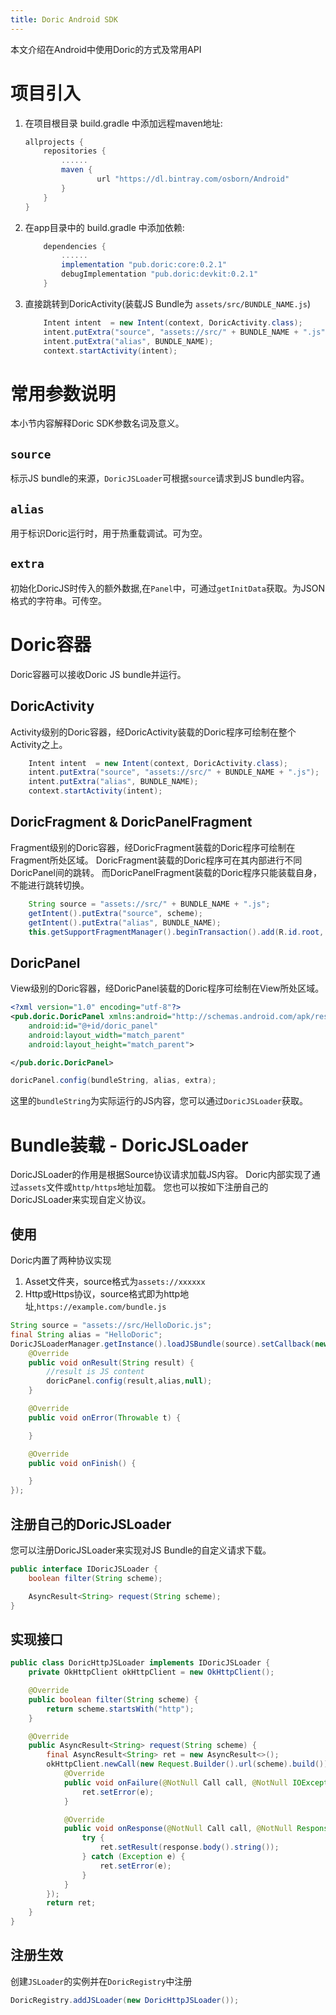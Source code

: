 ```yaml
---
title: Doric Android SDK
---
```

本文介绍在Android中使用Doric的方式及常用API

# 项目引入

1. 在项目根目录 build.gradle 中添加远程maven地址:
    ```gradle
    allprojects {
        repositories {
            ......
            maven {
                    url "https://dl.bintray.com/osborn/Android"
            }
        }
    }
    ```

1. 在app目录中的 build.gradle 中添加依赖:
    ```gradle
        dependencies {
            ......
            implementation "pub.doric:core:0.2.1"
            debugImplementation "pub.doric:devkit:0.2.1"
        }
    ```

1. 直接跳转到DoricActivity(装载JS Bundle为 `assets/src/BUNDLE_NAME.js`)
    ```java
        Intent intent  = new Intent(context, DoricActivity.class);
        intent.putExtra("source", "assets://src/" + BUNDLE_NAME + ".js");
        intent.putExtra("alias", BUNDLE_NAME);
        context.startActivity(intent);
    ```
# 常用参数说明
本小节内容解释Doric SDK参数名词及意义。
## `source`
标示JS bundle的来源，`DoricJSLoader`可根据`source`请求到JS bundle内容。
## `alias`
用于标识Doric运行时，用于热重载调试。可为空。
## `extra`
初始化DoricJS时传入的额外数据,在`Panel`中，可通过`getInitData`获取。为JSON格式的字符串。可传空。
# Doric容器
Doric容器可以接收Doric JS bundle并运行。

## DoricActivity

Activity级别的Doric容器，经DoricActivity装载的Doric程序可绘制在整个Activity之上。

```java
    Intent intent  = new Intent(context, DoricActivity.class);
    intent.putExtra("source", "assets://src/" + BUNDLE_NAME + ".js");
    intent.putExtra("alias", BUNDLE_NAME);
    context.startActivity(intent);
```

## DoricFragment & DoricPanelFragment

Fragment级别的Doric容器，经DoricFragment装载的Doric程序可绘制在Fragment所处区域。
DoricFragment装载的Doric程序可在其内部进行不同DoricPanel间的跳转。
而DoricPanelFragment装载的Doric程序只能装载自身，不能进行跳转切换。

```java
    String source = "assets://src/" + BUNDLE_NAME + ".js";
    getIntent().putExtra("source", scheme);
    getIntent().putExtra("alias", BUNDLE_NAME);
    this.getSupportFragmentManager().beginTransaction().add(R.id.root, new DoricFragment()).commit();
```

## DoricPanel

View级别的Doric容器，经DoricPanel装载的Doric程序可绘制在View所处区域。

```xml
<?xml version="1.0" encoding="utf-8"?>
<pub.doric.DoricPanel xmlns:android="http://schemas.android.com/apk/res/android"
    android:id="@+id/doric_panel"
    android:layout_width="match_parent"
    android:layout_height="match_parent">

</pub.doric.DoricPanel>
```

```java
doricPanel.config(bundleString, alias, extra);
```
这里的`bundleString`为实际运行的JS内容，您可以通过`DoricJSLoader`获取。

# Bundle装载 - DoricJSLoader

DoricJSLoader的作用是根据Source协议请求加载JS内容。
Doric内部实现了通过`assets`文件或`http/https`地址加载。
您也可以按如下注册自己的DoricJSLoader来实现自定义协议。

## 使用
Doric内置了两种协议实现
1. Asset文件夹，source格式为`assets://xxxxxx`
2. Http或Https协议，source格式即为http地址,`https://example.com/bundle.js`

```java
String source = "assets://src/HelloDoric.js";
final String alias = "HelloDoric";
DoricJSLoaderManager.getInstance().loadJSBundle(source).setCallback(new AsyncResult.Callback<String>() {
    @Override
    public void onResult(String result) {
        //result is JS content
        doricPanel.config(result,alias,null);
    }

    @Override
    public void onError(Throwable t) {

    }

    @Override
    public void onFinish() {

    }
});
```

## 注册自己的DoricJSLoader
您可以注册DoricJSLoader来实现对JS Bundle的自定义请求下载。

```java
public interface IDoricJSLoader {
    boolean filter(String scheme);

    AsyncResult<String> request(String scheme);
}
```
## 实现接口
```java
public class DoricHttpJSLoader implements IDoricJSLoader {
    private OkHttpClient okHttpClient = new OkHttpClient();

    @Override
    public boolean filter(String scheme) {
        return scheme.startsWith("http");
    }

    @Override
    public AsyncResult<String> request(String scheme) {
        final AsyncResult<String> ret = new AsyncResult<>();
        okHttpClient.newCall(new Request.Builder().url(scheme).build()).enqueue(new Callback() {
            @Override
            public void onFailure(@NotNull Call call, @NotNull IOException e) {
                ret.setError(e);
            }

            @Override
            public void onResponse(@NotNull Call call, @NotNull Response response) {
                try {
                    ret.setResult(response.body().string());
                } catch (Exception e) {
                    ret.setError(e);
                }
            }
        });
        return ret;
    }
}
```

## 注册生效

创建`JSLoader`的实例并在`DoricRegistry`中注册

```java
DoricRegistry.addJSLoader(new DoricHttpJSLoader());
```